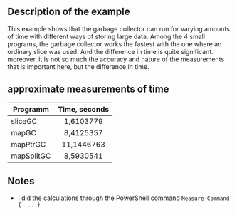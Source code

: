 ## Description of the example

This example shows that the garbage collector can run for varying amounts of time with different ways of storing large data.
Among the 4 small programs, the garbage collector works the fastest with the one where an ordinary slice was used.
And the difference in time is quite significant. moreover, it is not so much the accuracy and nature of the measurements that is important here,
but the difference in time.

## approximate measurements of time

| Programm   | Time, seconds |
| -----------|:-------------:|
| sliceGC    | 1,6103779     |
| mapGC      | 8,4125357     |
| mapPtrGC   | 11,1446763    |
| mapSplitGC | 8,5930541     |
## Notes

* I did the calculations through the PowerShell command ```Measure-Command { ... }```
